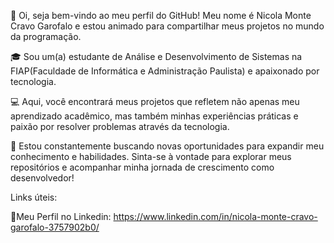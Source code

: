 👋 Oi, seja bem-vindo ao meu perfil do GitHub! Meu nome é Nicola Monte Cravo Garofalo e estou animado para compartilhar meus projetos no mundo da programação.

🎓 Sou um(a) estudante de Análise e Desenvolvimento de Sistemas na FIAP(Faculdade de Informática e Administração Paulista) e apaixonado por tecnologia.

💻 Aqui, você encontrará meus projetos que refletem não apenas meu aprendizado acadêmico, mas também minhas experiências práticas e paixão por resolver problemas através da tecnologia.

🚀 Estou constantemente buscando novas oportunidades para expandir meu conhecimento e habilidades. Sinta-se à vontade para explorar meus repositórios e acompanhar minha jornada de crescimento como desenvolvedor!

Links úteis:

🎯Meu Perfil no Linkedin: https://www.linkedin.com/in/nicola-monte-cravo-garofalo-3757902b0/

